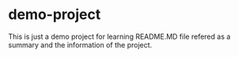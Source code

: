 # demo-project
This is just a demo project for learning
README.MD file refered as a summary and the information of the project.
